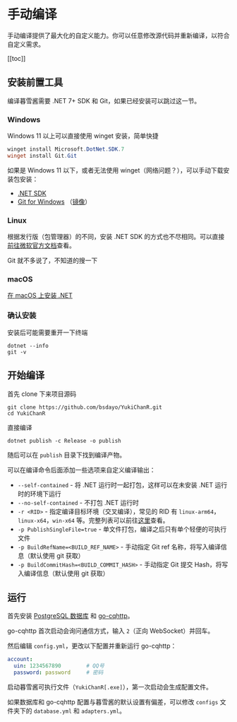# 手动编译

手动编译提供了最大化的自定义能力。你可以任意修改源代码并重新编译，以符合自定义需求。

[[toc]]

## 安装前置工具

编译暮雪酱需要 .NET 7+ SDK 和 Git，如果已经安装可以跳过这一节。

### Windows

Windows 11 以上可以直接使用 winget 安装，简单快捷

```powershell
winget install Microsoft.DotNet.SDK.7
winget install Git.Git
```

如果是 Windows 11 以下，或者无法使用 winget（网络问题？），可以手动下载安装包安装：

- [.NET SDK](https://dotnet.microsoft.com/download)
- [Git for Windows](https://git-scm.com/download/win) （[镜像](https://mirrors.tuna.tsinghua.edu.cn/github-release/git-for-windows/git/LatestRelease/)）

### Linux

根据发行版（包管理器）的不同，安装 .NET SDK 的方式也不尽相同。可以直接[前往微软官方文档](https://learn.microsoft.com/zh-cn/dotnet/core/install/linux)查看。

Git 就不多说了，不知道的搜一下

### macOS

[在 macOS 上安装 .NET](https://learn.microsoft.com/zh-cn/dotnet/core/install/macos)

### 确认安装

安装后可能需要重开一下终端

```shell
dotnet --info
git -v
```

## 开始编译

首先 clone 下来项目源码

```shell
git clone https://github.com/bsdayo/YukiChanR.git
cd YukiChanR
```

直接编译

```shell
dotnet publish -c Release -o publish
```

随后可以在 `publish` 目录下找到编译产物。

可以在编译命令后面添加一些选项来自定义编译输出：

- `--self-contained` - 将 .NET 运行时一起打包，这样可以在未安装 .NET 运行时的环境下运行
- `--no-self-contained` - 不打包 .NET 运行时
- `-r <RID>` - 指定编译目标环境（交叉编译），常见的 RID 有 `linux-arm64`，`linux-x64`，`win-x64` 等。完整列表可以前往[这里](https://learn.microsoft.com/zh-cn/dotnet/core/rid-catalog)查看。
- `-p PublishSingleFile=true` - 单文件打包，编译之后只有单个轻便的可执行文件
- `-p BuildRefName=<BUILD_REF_NAME>` - 手动指定 Git ref 名称，将写入编译信息（默认使用 git 获取）
- `-p BuildCommitHash=<BUILD_COMMIT_HASH>` - 手动指定 Git 提交 Hash，将写入编译信息（默认使用 git 获取）

## 运行

首先安装 [PostgreSQL 数据库](https://www.postgresql.org/download/) 和 [go-cqhttp](https://docs.go-cqhttp.org/guide/quick_start.html)。

go-cqhttp 首次启动会询问通信方式，输入 `2`（正向 WebSocket）并回车。

然后编辑 `config.yml`，更改以下配置并重新运行 go-cqhttp：

```yaml
account:
  uin: 1234567890        # QQ号
  password: password     # 密码
```

启动暮雪酱可执行文件（`YukiChanR[.exe]`），第一次启动会生成配置文件。

如果数据库和 go-cqhttp 配置与暮雪酱的默认设置有偏差，可以修改 `configs` 文件夹下的 `database.yml` 和 `adapters.yml`。